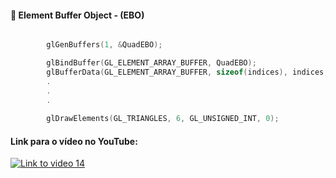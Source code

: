 #### 🎯 Element Buffer Object - (EBO)
```cpp

        glGenBuffers(1, &QuadEBO);

        glBindBuffer(GL_ELEMENT_ARRAY_BUFFER, QuadEBO);
        glBufferData(GL_ELEMENT_ARRAY_BUFFER, sizeof(indices), indices, GL_STATIC_DRAW);
        . 
        .
        .
        
        glDrawElements(GL_TRIANGLES, 6, GL_UNSIGNED_INT, 0);
```

#### Link para o vídeo no YouTube:

[![Link to video 14](https://img.youtube.com/vi/fBftnaGB4ag/default.jpg)](https://youtu.be/fBftnaGB4ag)



